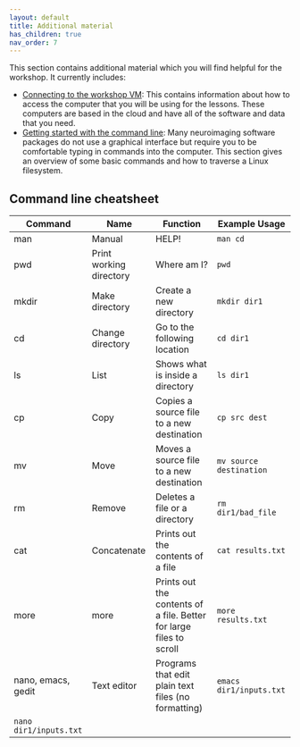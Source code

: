 ```yaml
---
layout: default
title: Additional material
has_children: true
nav_order: 7
---
```


This section contains additional material which you will find helpful for the workshop. It currently includes:
* [Connecting to the workshop VM](./connecting.md): This contains information about how to access the computer that you will be using for the lessons. These computers are based in the cloud and have all of the software and data that you need. 
* [Getting started with the command line](./command-line.md): Many neuroimaging software packages do not use a graphical interface but require you to be comfortable typing in commands into the computer. This section gives an overview of some basic commands and how to traverse a Linux filesystem.

## Command line cheatsheet
| Command | Name | Function | Example Usage | 
| --- | --- | --- | --- |
| man | Manual | HELP! | `man cd` |
| pwd | Print working directory | Where am I? | `pwd` |
| mkdir | Make directory | Create a new directory | `mkdir dir1` |
| cd | Change directory | Go to the following location | `cd dir1` |
| ls | List | Shows what is inside a directory | `ls dir1` |
| cp | Copy | Copies a source file to a new destination | `cp src dest` |
| mv | Move | Moves a source file to a new destination | `mv source destination` |
| rm | Remove | Deletes a file or a directory | `rm dir1/bad_file` |
| cat | Concatenate | Prints out the contents of a file | `cat results.txt` |
| more | more | Prints out the contents of a file. Better for large files to scroll | `more results.txt` |
| nano, emacs, gedit | Text editor | Programs that edit plain text files (no formatting) | `emacs dir1/inputs.txt`
`nano dir1/inputs.txt` |



